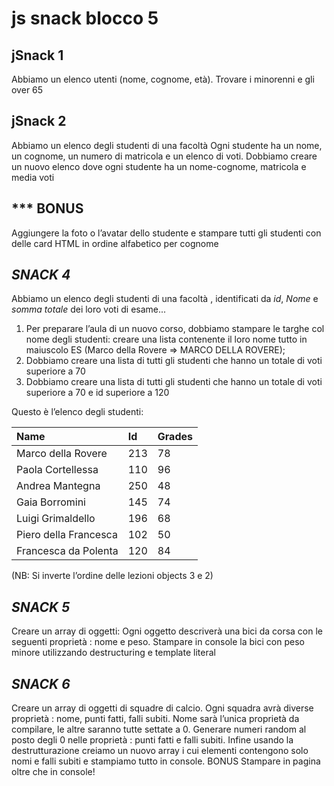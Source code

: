# js snack blocco 5

## jSnack 1

Abbiamo un elenco utenti (nome, cognome, età).
Trovare i minorenni e gli over 65


## jSnack 2

Abbiamo un elenco degli studenti di una facoltà
Ogni studente ha un nome, un cognome, un numero di matricola e un elenco di voti.
Dobbiamo creare un nuovo elenco dove ogni studente ha un nome-cognome, matricola e media voti


## *** BONUS

Aggiungere la foto o l’avatar dello studente e stampare tutti gli studenti con delle card HTML in ordine alfabetico per cognome


## *SNACK 4*
Abbiamo un elenco degli studenti di una facoltà , identificati da _id_, _Nome_ e _somma totale_ dei loro voti di esame...
1. Per preparare l’aula di un nuovo corso, dobbiamo stampare le targhe col nome degli studenti:
creare una lista contenente il loro nome tutto in maiuscolo
ES (Marco della Rovere => MARCO DELLA ROVERE);
2. Dobbiamo creare una lista di tutti gli studenti che hanno un totale di voti superiore a 70
3. Dobbiamo creare una lista di tutti gli studenti che hanno un totale di voti superiore a 70 e id
superiore a 120

Questo è l’elenco degli studenti:

|Name  | Id  | Grades|
|:---|:---|:---|
| Marco della Rovere    | 213  | 78    
| Paola Cortellessa     | 110  | 96    
| Andrea Mantegna 	    | 250  | 48    
| Gaia Borromini        | 145  | 74    
| Luigi Grimaldello 	  | 196  | 68    
| Piero della Francesca | 102  | 50    
| Francesca da Polenta  | 120  | 84    
(NB: Si inverte l’ordine delle lezioni objects 3 e 2)

## *SNACK 5*
Creare un array di oggetti:
Ogni oggetto descriverà una bici da corsa con le seguenti proprietà : nome e peso.
Stampare in console la bici con peso minore utilizzando destructuring e template literal

## *SNACK 6*
Creare un array di oggetti di squadre di calcio. Ogni squadra avrà diverse proprietà : nome,
punti fatti, falli subiti.
Nome sarà l’unica proprietà da compilare, le altre saranno tutte settate a 0.
Generare numeri random al posto degli 0 nelle proprietà : punti fatti e falli subiti.
Infine usando la destrutturazione creiamo un nuovo array i cui elementi contengono solo nomi e
falli subiti e stampiamo tutto in console.
BONUS
Stampare in pagina oltre che in console!